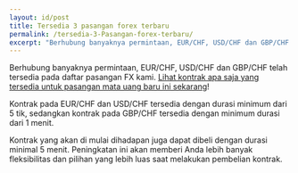 ```yaml
---
layout: id/post
title: Tersedia 3 pasangan forex terbaru
permalink: /tersedia-3-Pasangan-forex-terbaru/
excerpt: "Berhubung banyaknya permintaan, EUR/CHF, USD/CHF dan GBP/CHF telah tersedia pada daftar pasangan FX kami. Lihat kontrak apa saja yang tersedia untuk pasangan mata uang baru ini sekarang..."  
---
```



Berhubung banyaknya permintaan, EUR/CHF, USD/CHF dan GBP/CHF telah tersedia pada daftar pasangan FX kami. [Lihat kontrak apa saja yang tersedia untuk pasangan mata uang baru ini sekarang](https://www.binary.com/d/trade.cgi?market=forex&time=5m&form_name=risefall&expiry_type=duration&amount_type=payout&H=S0P&currency=USD&underlying_symbol=frxEURCHF&amount=100&date_start=now&type=CALL&L=S0P&l=ID&utm_source=blog&utm_medium=social&utm_campaign=whatsnew)!

Kontrak pada EUR/CHF dan USD/CHF tersedia dengan durasi minimum dari 5 tik, sedangkan kontrak pada GBP/CHF tersedia dengan minimum durasi dari 1 menit.

Kontrak yang akan di mulai dihadapan juga dapat dibeli dengan durasi minimal 5 menit. Peningkatan ini akan memberi Anda lebih banyak fleksibilitas dan pilihan yang lebih luas saat melakukan pembelian kontrak.
